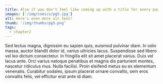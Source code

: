 ```yaml
---
title: Also if you don't feel like coming up with a title for every page, you don't have to.
images: ['/img/comics/pg5.jpg']
alt: Here's even more alt text!
thumb: '/img/thumbs/pg5.png'
tags:
  - chapter2
---
```

Sed lectus magna, dignissim eu sapien quis, euismod pulvinar diam. In odio massa, auctor blandit dolor id, varius ultricies lacus. Suspendisse sed libero vel leo dictum consectetur. In fringilla elit sit amet placerat varius. Duis vel lacus ante. Orci varius natoque penatibus et magnis dis parturient montes, nascetur ridiculus mus. Nulla facilisi. Proin eleifend metus eu ex elementum venenatis. Curabitur sodales, ipsum placerat ornare convallis, sem eros convallis felis, vel efficitur erat ante id diam.
